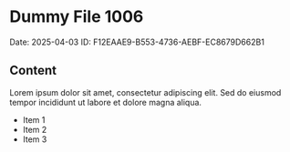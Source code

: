 # Dummy File 1006

Date: 2025-04-03
ID: F12EAAE9-B553-4736-AEBF-EC8679D662B1

## Content

Lorem ipsum dolor sit amet, consectetur adipiscing elit.
Sed do eiusmod tempor incididunt ut labore et dolore magna aliqua.

* Item 1
* Item 2
* Item 3

